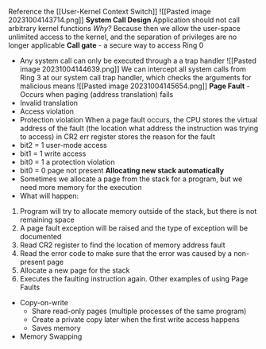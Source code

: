 Reference the [[User-Kernel Context Switch]]
![[Pasted image 20231004143714.png]]
**System Call Design**
Application should not call arbitrary kernel functions
*Why?*
Because then we allow the user-space unlimited access to the kernel, and the separation of privileges are no longer applicable
**Call gate** - a secure way to access Ring 0
- Any system call can only be executed through a a trap handler
![[Pasted image 20231004144639.png]]
We can intercept all system calls from Ring 3 at our system call trap handler, which checks the arguments for malicious means
![[Pasted image 20231004145654.png]]
**Page Fault** - Occurs when paging (address translation) fails
- Invalid translation
- Access violation
- Protection violation
When a page fault occurs, the CPU stores the virtual address of the fault (the location what address the instruction was trying to access) in CR2
err register stores the reason for the fault
- bit2 = 1 user-mode access
- bit1 = 1 write access
- bit0 = 1 a protection violation
- bit0 = 0 page not present
**Allocating new stack automatically**
- Sometimes we allocate a page from the stack for a program, but we need more memory for the execution
- What will happen:
1. Program will try to allocate memory outside of the stack, but there is not remaining space
2. A page fault exception will be raised and the type of exception will be documented
3. Read CR2 register to find the location of memory address fault
4. Read the error code to make sure that the error was caused by a non-present page
5. Allocate a new page for the stack
6. Executes the faulting instruction again.
Other examples of using Page Faults
- Copy-on-write
	- Share read-only pages (multiple processes of the same program)
	- Create a private copy later when the first write access happens
	- Saves memory
- Memory Swapping
